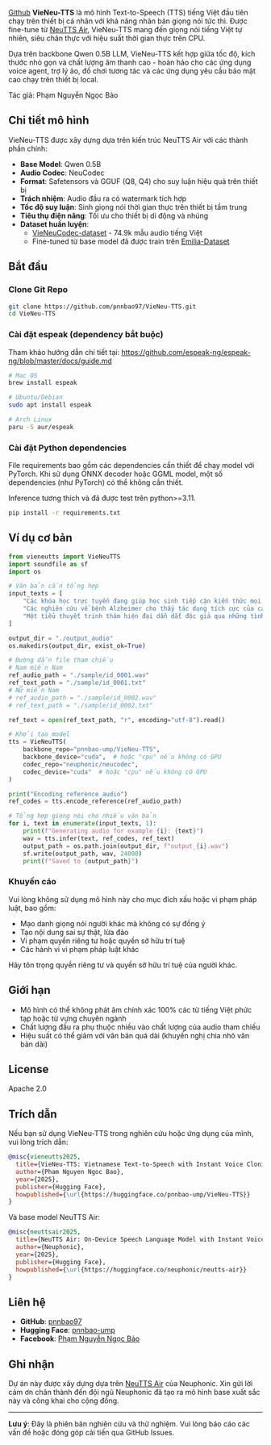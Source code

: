 [Github](https://github.com/pnnbao97/VieNeu-TTS)
**VieNeu-TTS** là mô hình Text-to-Speech (TTS) tiếng Việt đầu tiên chạy trên thiết bị cá nhân với khả năng nhân bản giọng nói tức thì. Được fine-tune từ [NeuTTS Air](https://huggingface.co/neuphonic/neutts-air), VieNeu-TTS mang đến giọng nói tiếng Việt tự nhiên, siêu chân thực với hiệu suất thời gian thực trên CPU.

Dựa trên backbone Qwen 0.5B LLM, VieNeu-TTS kết hợp giữa tốc độ, kích thước nhỏ gọn và chất lượng âm thanh cao - hoàn hảo cho các ứng dụng voice agent, trợ lý ảo, đồ chơi tương tác và các ứng dụng yêu cầu bảo mật cao chạy trên thiết bị local.

Tác giả: Phạm Nguyễn Ngọc Bảo

## Chi tiết mô hình

VieNeu-TTS được xây dựng dựa trên kiến trúc NeuTTS Air với các thành phần chính:

- **Base Model**: Qwen 0.5B
- **Audio Codec**: NeuCodec
- **Format**: Safetensors và GGUF (Q8, Q4) cho suy luận hiệu quả trên thiết bị
- **Trách nhiệm**: Audio đầu ra có watermark tích hợp
- **Tốc độ suy luận**: Sinh giọng nói thời gian thực trên thiết bị tầm trung
- **Tiêu thụ điện năng**: Tối ưu cho thiết bị di động và nhúng
- **Dataset huấn luyện**: 
  - [VieNeuCodec-dataset](https://huggingface.co/datasets/pnnbao-ump/VieNeuCodec-dataset) - 74.9k mẫu audio tiếng Việt
  - Fine-tuned từ base model đã được train trên [Emilia-Dataset](https://huggingface.co/datasets/amphion/Emilia-Dataset)
 
## Bắt đầu

### Clone Git Repo

```bash
git clone https://github.com/pnnbao97/VieNeu-TTS.git
cd VieNeu-TTS
```

### Cài đặt espeak (dependency bắt buộc)

Tham khảo hướng dẫn chi tiết tại: https://github.com/espeak-ng/espeak-ng/blob/master/docs/guide.md

```bash
# Mac OS
brew install espeak

# Ubuntu/Debian
sudo apt install espeak

# Arch Linux
paru -S aur/espeak
```

### Cài đặt Python dependencies

File requirements bao gồm các dependencies cần thiết để chạy model với PyTorch. Khi sử dụng ONNX decoder hoặc GGML model, một số dependencies (như PyTorch) có thể không cần thiết.

Inference tương thích và đã được test trên python>=3.11.

```bash
pip install -r requirements.txt
```
## Ví dụ cơ bản

```python
from vieneutts import VieNeuTTS
import soundfile as sf
import os

# Văn bản cần tổng hợp
input_texts = [
    "Các khóa học trực tuyến đang giúp học sinh tiếp cận kiến thức mọi lúc mọi nơi.",
    "Các nghiên cứu về bệnh Alzheimer cho thấy tác dụng tích cực của các bài tập trí não.",
    "Một tiểu thuyết trinh thám hiện đại dẫn dắt độc giả qua những tình tiết phức tạp, bí ẩn.",
]

output_dir = "./output_audio"
os.makedirs(output_dir, exist_ok=True)

# Đường dẫn file tham chiếu
# Nam miền Nam
ref_audio_path = "./sample/id_0001.wav"
ref_text_path = "./sample/id_0001.txt"
# Nữ miền Nam
# ref_audio_path = "./sample/id_0002.wav"
# ref_text_path = "./sample/id_0002.txt"

ref_text = open(ref_text_path, "r", encoding="utf-8").read()

# Khởi tạo model
tts = VieNeuTTS(
    backbone_repo="pnnbao-ump/VieNeu-TTS",
    backbone_device="cuda",  # hoặc "cpu" nếu không có GPU
    codec_repo="neuphonic/neucodec",
    codec_device="cuda"  # hoặc "cpu" nếu không có GPU
)

print("Encoding reference audio")
ref_codes = tts.encode_reference(ref_audio_path)

# Tổng hợp giọng nói cho nhiều văn bản
for i, text in enumerate(input_texts, 1):
    print(f"Generating audio for example {i}: {text}")
    wav = tts.infer(text, ref_codes, ref_text)
    output_path = os.path.join(output_dir, f"output_{i}.wav")
    sf.write(output_path, wav, 24000)
    print(f"Saved to {output_path}")
```
### Khuyến cáo

Vui lòng không sử dụng mô hình này cho mục đích xấu hoặc vi phạm pháp luật, bao gồm:

- Mạo danh giọng nói người khác mà không có sự đồng ý
- Tạo nội dung sai sự thật, lừa đảo
- Vi phạm quyền riêng tư hoặc quyền sở hữu trí tuệ
- Các hành vi vi phạm pháp luật khác

Hãy tôn trọng quyền riêng tư và quyền sở hữu trí tuệ của người khác.

## Giới hạn

- Mô hình có thể không phát âm chính xác 100% các từ tiếng Việt phức tạp hoặc từ vựng chuyên ngành
- Chất lượng đầu ra phụ thuộc nhiều vào chất lượng của audio tham chiếu
- Hiệu suất có thể giảm với văn bản quá dài (khuyến nghị chia nhỏ văn bản dài)

## License

Apache 2.0

## Trích dẫn

Nếu bạn sử dụng VieNeu-TTS trong nghiên cứu hoặc ứng dụng của mình, vui lòng trích dẫn:

```bibtex
@misc{vieneutts2025,
  title={VieNeu-TTS: Vietnamese Text-to-Speech with Instant Voice Cloning},
  author={Pham Nguyen Ngoc Bao},
  year={2025},
  publisher={Hugging Face},
  howpublished={\url{https://huggingface.co/pnnbao-ump/VieNeu-TTS}}
}
```

Và base model NeuTTS Air:

```bibtex
@misc{neuttsair2025,
  title={NeuTTS Air: On-Device Speech Language Model with Instant Voice Cloning},
  author={Neuphonic},
  year={2025},
  publisher={Hugging Face},
  howpublished={\url{https://huggingface.co/neuphonic/neutts-air}}
}
```

## Liên hệ

- **GitHub**: [pnnbao97](https://github.com/pnnbao97)
- **Hugging Face**: [pnnbao-ump](https://huggingface.co/pnnbao-ump)
- **Facebook**: [Phạm Nguyễn Ngọc Bảo](https://www.facebook.com/bao.phamnguyenngoc.5)

## Ghi nhận

Dự án này được xây dựng dựa trên [NeuTTS Air](https://huggingface.co/neuphonic/neutts-air) của Neuphonic. Xin gửi lời cảm ơn chân thành đến đội ngũ Neuphonic đã tạo ra mô hình base xuất sắc này và công khai cho cộng đồng.

---

**Lưu ý**: Đây là phiên bản nghiên cứu và thử nghiệm. Vui lòng báo cáo các vấn đề hoặc đóng góp cải tiến qua GitHub Issues.


